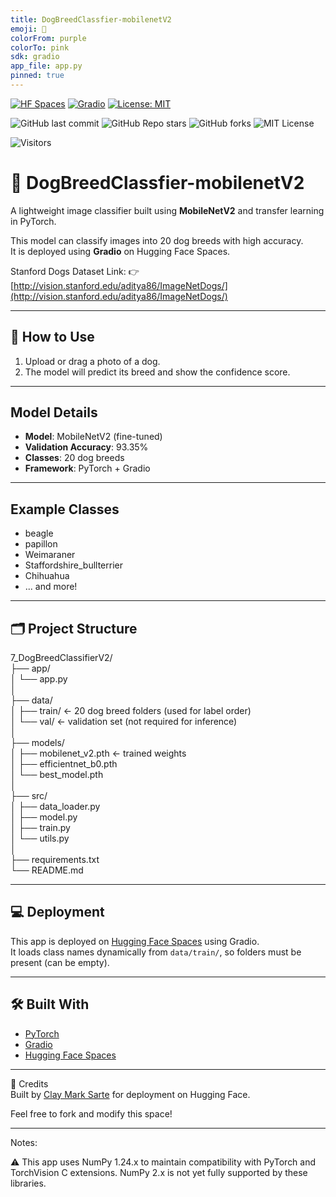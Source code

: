 ```yaml
---
title: DogBreedClassfier-mobilenetV2
emoji: 🐶
colorFrom: purple
colorTo: pink
sdk: gradio
app_file: app.py
pinned: true
---
```

[![HF Spaces](https://img.shields.io/badge/🤗%20HuggingFace-Space-blue?logo=huggingface&style=flat-square)](https://huggingface.co/spaces/McKlay/DogBreedClassfier-mobilenetV2)
[![Gradio](https://img.shields.io/badge/Built%20with-Gradio-orange?logo=gradio&style=flat-square)](https://www.gradio.app/)
[![License: MIT](https://img.shields.io/badge/License-MIT-yellow.svg)](https://opensource.org/licenses/MIT)

![GitHub last commit](https://img.shields.io/github/last-commit/McKlay/DogBreedClassifier)
![GitHub Repo stars](https://img.shields.io/github/stars/McKlay/DogBreedClassifier?style=social)
![GitHub forks](https://img.shields.io/github/forks/McKlay/DogBreedClassifier?style=social)
![MIT License](https://img.shields.io/github/license/McKlay/DogBreedClassifier)

![Visitors](https://visitor-badge.laobi.icu/badge?page_id=McKlay.DogBreedClassifier)

# 🐶 DogBreedClassfier-mobilenetV2

A lightweight image classifier built using **MobileNetV2** and transfer learning in PyTorch.

This model can classify images into 20 dog breeds with high accuracy.  
It is deployed using **Gradio** on Hugging Face Spaces.

Stanford Dogs Dataset Link:
👉 [http://vision.stanford.edu/aditya86/ImageNetDogs/](http://vision.stanford.edu/aditya86/ImageNetDogs/)

---

## 📸 How to Use

1. Upload or drag a photo of a dog.
2. The model will predict its breed and show the confidence score.

---

## Model Details

- **Model**: MobileNetV2 (fine-tuned)
- **Validation Accuracy**: 93.35%
- **Classes**: 20 dog breeds
- **Framework**: PyTorch + Gradio

---

## Example Classes

- beagle
- papillon
- Weimaraner
- Staffordshire_bullterrier
- Chihuahua
- ... and more!

---

## 🗂️ Project Structure

7_DogBreedClassifierV2/  
├── app/  
│ └── app.py  
│  
├── data/  
│ ├── train/ ← 20 dog breed folders (used for label order)  
│ └── val/ ← validation set (not required for inference)  
│  
├── models/  
│ ├── mobilenet_v2.pth ← trained weights  
│ ├── efficientnet_b0.pth  
│ └── best_model.pth  
│  
├── src/  
│ ├── data_loader.py  
│ ├── model.py  
│ ├── train.py  
│ └── utils.py  
│  
├── requirements.txt  
└── README.md  


---

## 💻 Deployment

This app is deployed on [Hugging Face Spaces](https://huggingface.co/spaces/McKlay/DogBreedClassfier-mobilenetV2) using Gradio.  
It loads class names dynamically from `data/train/`, so folders must be present (can be empty).

---

## 🛠️ Built With

- [PyTorch](https://pytorch.org/)
- [Gradio](https://gradio.app/)
- [Hugging Face Spaces](https://huggingface.co/spaces)

---

🤝 Credits  
Built by [Clay Mark Sarte](https://www.linkedin.com/in/clay-mark-sarte-283855147/) for deployment on Hugging Face.

Feel free to fork and modify this space!

---

Notes:

⚠️ This app uses NumPy 1.24.x to maintain compatibility with PyTorch and TorchVision C extensions. NumPy 2.x is not yet fully supported by these libraries.
